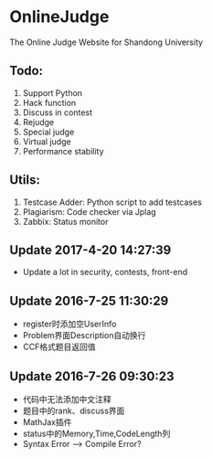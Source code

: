 # OnlineJudge
The Online Judge Website for Shandong University

## Todo:

1. Support Python
1. Hack function
1. Discuss in contest
1. Rejudge
1. Special judge
1. Virtual judge
1. Performance stability

## Utils:
1. Testcase Adder: Python script to add testcases
1. Plagiarism: Code checker via Jplag
1. Zabbix: Status monitor


## Update 2017-4-20 14:27:39
- Update a lot in security, contests, front-end


## Update 2016-7-25 11:30:29
- register时添加空UserInfo
- Problem界面Description自动换行
- CCF格式题目返回值


## Update 2016-7-26 09:30:23
- 代码中无法添加中文注释
- 题目中的rank、discuss界面
- MathJax插件
- status中的Memory,Time,CodeLength列
- Syntax Error --> Compile Error?

